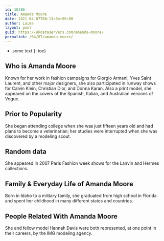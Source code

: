 ```yaml
---
id: 10386
title: Amanda Moore
date: 2021-04-07T08:13:04+00:00
author: Laima
layout: post
guid: https://ukdataservers.com/amanda-moore/
permalink: /04/07/amanda-moore/
---
```


* some text
{: toc}


## Who is Amanda Moore
                  
                  
                  
Known for her work in fashion campaigns for Giorgio Armani, Yves Saint Laurent, and other major designers, she also participated in runway shows for Calvin Klein, Christian Dior, and Donna Karan. Also a print model, she appeared on the covers of the Spanish, Italian, and Australian versions of Vogue.
                  
              
            
              
            
                
                
                
## Prior to Popularity
                  
                  
                  
She began attending college when she was just fifteen years old and had plans to become a veterinarian; her studies were interrupted when she was discovered by a modeling scout.
                  
              
            
              
            
                
                
                
## Random data
                  
                  
                  
She appeared in 2007 Paris Fashion week shows for the Lanvin and Hermes collections.
                  
              
            
              
            
                
                
                
## Family & Everyday Life of Amanda Moore
                  
                  
                  
Born in Idaho to a military family, she graduated from high school in Florida and spent her childhood in many different states and countries.
                  
              
            
              
            
                
                
                
## People Related With Amanda Moore
                  
                  
                  
She and fellow model Hannah Davis were both represented, at one point in their careers, by the IMG modeling agency.
                  
              
            
              
            
                
              
            
              
              
            
            
              
            
          
          
          